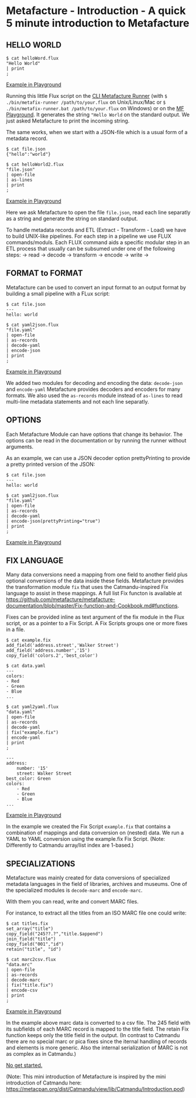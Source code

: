 # Metafacture - Introduction - A quick 5 minute introduction to Metafacture

## HELLO WORLD

```
$ cat helloWord.flux
"Hello World"
| print
;
```
[Example in Playground](https://metafacture.org/playground/?flux=%22Hello+World%22%0A%7C+print%0A%3B)

Running this little Flux script on the [CLI Metafacture Runner](https://github.com/metafacture/metafacture-fix/releases) (with `$ ./bin/metafix-runner /path/to/your.flux` on Unix/Linux/Mac or `$ ./bin/metafix-runner.bat /path/to/your.flux` on Windows) or on the [MF Playground](https://metafacture.org/playground/?flux=%22Hello+World%22%0A%7C+print%0A%3B). It generates the string `"Hello World` on the standard output. We just asked Metafacture to print the incoming string.

The same works, when we start with a JSON-file which is a usual form of a metadata record.

```
$ cat file.json
{"hello":"world"}
```

```
$ cat helloWorld2.flux
"file.json"
| open-file
| as-lines
| print
;
```
[Example in Playground](https://metafacture.org/playground/?flux=inputFile%0A%7C+open-file%0A%7C+as-lines%0A%7C+print%0A%3B&data=%7B%22hello%22%3A%22world%22%7D)

Here we ask Metafacture to open the file `file.json`, read each line separatly as a string and generate the string on standard output.

To handle metadata records and ETL (Extract - Transform - Load) we have to build UNIX-like pipelines. For each step in a pipeline we use FLUX commands/moduls. Each FLUX command aids a specific modular step in an ETL process that usually can be subsumed under one of the following steps:
→ read → decode → transform → encode → write → 


## FORMAT to FORMAT

Metafacture can be used to convert an input format to an output format by building a small pipeline with a FLux script:

```
$ cat file.json
---
hello: world
```

```
$ cat yaml2json.flux
"file.yaml"
| open-file
| as-records
| decode-yaml
| encode-json
| print
;
```
[Example in Playground](https://metafacture.org/playground/?flux=inputFile%0A%7C+open-file%0A%7C+as-records%0A%7C+decode-yaml%0A%7C+encode-json%0A%7C+print%0A%3B&data=hello%3A+world)

We added two modules for decoding and encoding the data: `decode-json` and `encode-yaml` 
Metafacture provides decoders and encoders for many formats. We also used the `as-records` module instead of `as-lines` to 
read multi-line metadata statements and not each line separatly.

## OPTIONS

Each Metafacture Module can have options that change its behavior. The options can be read in the documentation or by running the runner without arguments.

As an example, we can use a JSON decoder option prettyPrinting to provide a pretty printed version of the JSON:

```
$ cat file.json
---
hello: world
```

```
$ cat yaml2json.flux
"file.yaml"
| open-file
| as-records
| decode-yaml
| encode-json(prettyPrinting="true")
| print
;
```
[Example in Playground](https://metafacture.org/playground/?flux=inputFile%0A%7C+open-file%0A%7C+as-records%0A%7C+decode-yaml%0A%7C+encode-json%28prettyPrinting%3D%22true%22%29%0A%7C+print%0A%3B&data=hello%3A+world)

## FIX LANGUAGE

Many data conversions need a mapping from one field to another field plus optional conversions of the data inside these fields. Metafacture provides the transformation module `fix` that uses the Catmandu-inspired Fix language to assist in these mappings. A full list Fix functon is available at https://github.com/metafacture/metafacture-documentation/blob/master/Fix-function-and-Cookbook.md#functions.

Fixes can be provided inline as text argument of the fix module in the Flux script, or as a pointer to a Fix Script. A Fix Scripts groups one or more fixes in a file.

```
$ cat example.fix
add_field('address.street','Walker Street')
add_field('address.number','15')
copy_field('colors.2','best_color')
```

```
$ cat data.yaml
---
colors:
- Red
- Green
- Blue
...
```

```
$ cat yaml2yaml.flux
"data.yaml"
| open-file
| as-records
| decode-yaml
| fix("example.fix")
| encode-yaml
| print
;
```

```
---
address:
    number: '15'
    street: Walker Street
best_color: Green
colors:
    - Red
    - Green
    - Blue
...
```
[Example in Playground](https://metafacture.org/playground/?flux=inputFile%0A%7C+open-file%0A%7C+as-records%0A%7C+decode-yaml%0A%7C+fix%28transformationFile%29%0A%7C+encode-yaml%0A%7C+print%0A%3B&transformation=add_field%28%27address.street%27%2C%27Walker+Street%27%29%0Aadd_field%28%27address.number%27%2C%2715%27%29%0Acopy_field%28%27colors.2%27%2C%27best_color%27%29&data=---%0Acolors%3A%0A-+Red%0A-+Green%0A-+Blue)

In the example we created the Fix Script `example.fix` that contains a combination of mappings and data conversion on (nested) data. We run a YAML to YAML conversion using the example.fix Fix Script. (Note: Differently to Catmandu array/list index are 1-based.)


## SPECIALIZATIONS

Metafacture was mainly created for data conversions of specialized metadata languages in the field of libraries, archives and museums. One of the specialized modules is `decode-marc` and `encode-marc`. 

With them you can read, write and convert MARC files.

For instance, to extract all the titles from an ISO MARC file one could write:

```
$ cat titles.fix
set_array("title")
copy_field("245??.?","title.$append")
join_field("title")
copy_field("001","id")
retain("title", "id")
```
 
 ```
 $ cat marc2csv.flux
"data.mrc"
| open-file
| as-records
| decode-marc
| fix("title.fix")
| encode-csv
| print
;
```

[Example in Playground](https://metafacture.org/playground/?flux=%22https%3A//raw.githubusercontent.com/metafacture/metafacture-core/master/metafacture-runner/src/main/dist/examples/read/marc21/10.marc21%22%0A%7C+open-http%0A%7C+as-lines%0A%7C+decode-marc21%0A%7C+fix%28transformationFile%29%0A%7C+encode-csv%0A%7C+print%0A%3B&transformation=set_array%28%22title%22%29%0Acopy_field%28%22245%3F%3F.%3F%22%2C%22title.%24append%22%29%0Ajoin_field%28%22title%22%29%0Acopy_field%28%22001%22%2C%22id%22%29%0Aretain%28%22title%22%2C+%22id%22%29)

In the example above marc data is converted to a csv file.
The 245 field with its subfields of each MARC record is mapped to the title field.
The retain Fix function keeps only the title field in the output. (In contrast to Catmandu there are no special marc or pica fixes since the iternal handling of records and elements is more generic. Also the internal serialization of MARC is not as complex as in Catmandu.)


[No get started.](./Getting-Started.md)

(Note: This mini introduction of Metafacture is inspired by the mini introduction of Catmandu here: https://metacpan.org/dist/Catmandu/view/lib/Catmandu/Introduction.pod)

